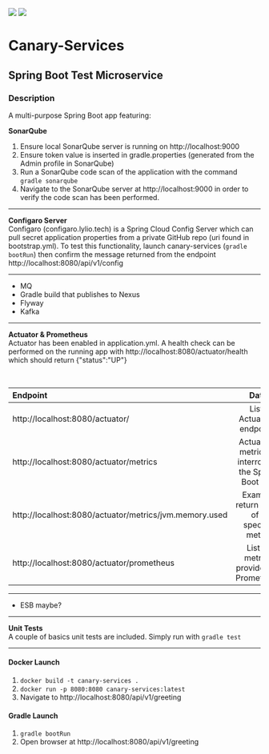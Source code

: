 ![](https://github.com/Lylio/image-repo/blob/master/logos/spring-boot.png?raw=true)
![](https://github.com/Lylio/image-repo/blob/master/logos/canary.png?raw=true)
# Canary-Services
## Spring Boot Test Microservice

### Description
A multi-purpose Spring Boot app featuring:

**SonarQube**
1. Ensure local SonarQube server is running on http://localhost:9000
2. Ensure token value is inserted in gradle.properties (generated from the Admin profile in SonarQube)
3. Run a SonarQube code scan of the application with the command `gradle sonarqube` 
4. Navigate to the SonarQube server at http://localhost:9000 in order to verify the code scan has been performed.

- - -

**Configaro Server**  
Configaro (configaro.lylio.tech) is a Spring Cloud Config Server which can pull secret application properties from a private GitHub repo (uri found in bootstrap.yml). To
test this functionality, launch canary-services (`gradle bootRun`) then confirm the message returned from the endpoint http://localhost:8080/api/v1/config
- - -

- MQ
- Gradle build that publishes to Nexus
- Flyway
- Kafka

- - -

**Actuator & Prometheus**  
Actuator has been enabled in application.yml. A health check can be performed on the running app with http://localhost:8080/actuator/health which should return {"status":"UP"}  

<br>

| Endpoint       | Data     |
| :------------- | :----------: |
| http://localhost:8080/actuator/ | Lists Actuator's endpoints|
| http://localhost:8080/actuator/metrics   | Actuator's metrics to interrogate the Spring Boot app| 
| http://localhost:8080/actuator/metrics/jvm.memory.used  | Example return value of a specific metric| 
| http://localhost:8080/actuator/prometheus | List of metrics provided by Prometheus| 
- - -
- ESB maybe?

- - -

**Unit Tests**  
  A couple of basics unit tests are included. Simply run with `gradle test`
- - -

#### Docker Launch
1. `docker build -t canary-services .`
2. `docker run -p 8080:8080 canary-services:latest`
3. Navigate to http://localhost:8080/api/v1/greeting

#### Gradle Launch
1. `gradle bootRun`
2. Open browser at http://localhost:8080/api/v1/greeting
